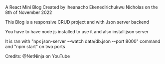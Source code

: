 A React Mini Blog Created by Iheanacho Ekenedirichukwu Nicholas on the 8th of November 2022

This Blog is a responsive CRUD project and with Json server backend

You have to have node js installed to use it and also install json server

It is ran with "npx json-server --watch data/db.json --port 8000" command and "npm start" on two ports

Credits: @NetNinja on YouTube